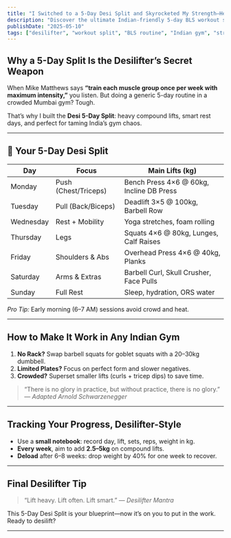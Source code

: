 ```yaml
---
title: "I Switched to a 5-Day Desi Split and Skyrocketed My Strength—Here’s the Plan"
description: "Discover the ultimate Indian-friendly 5-day BLS workout split that turned me from chotu to champion desilifter in just weeks."
publishDate: "2025-05-10"
tags: ["desilifter", "workout split", "BLS routine", "Indian gym", "strength"]
---
```


## Why a 5-Day Split Is the Desilifter’s Secret Weapon

When Mike Matthews says **“train each muscle group once per week with maximum intensity,”** you listen. But doing a generic 5-day routine in a crowded Mumbai gym? Tough.

That’s why I built the **Desi 5-Day Split**: heavy compound lifts, smart rest days, and perfect for taming India’s gym chaos.

---

## 🍁 Your 5-Day Desi Split

| Day       | Focus              | Main Lifts (kg)                              |
|-----------|--------------------|-----------------------------------------------|
| Monday    | Push (Chest/Triceps)| Bench Press 4×6 @ 60kg, Incline DB Press     |
| Tuesday   | Pull (Back/Biceps) | Deadlift 3×5 @ 100kg, Barbell Row            |
| Wednesday | Rest + Mobility    | Yoga stretches, foam rolling                 |
| Thursday  | Legs               | Squats 4×6 @ 80kg, Lunges, Calf Raises       |
| Friday    | Shoulders & Abs    | Overhead Press 4×6 @ 40kg, Planks            |
| Saturday  | Arms & Extras      | Barbell Curl, Skull Crusher, Face Pulls      |
| Sunday    | Full Rest          | Sleep, hydration, ORS water                  |

*Pro Tip:* Early morning (6–7 AM) sessions avoid crowd and heat.

---

## How to Make It Work in Any Indian Gym

1. **No Rack?** Swap barbell squats for goblet squats with a 20–30kg dumbbell.  
2. **Limited Plates?** Focus on perfect form and slower negatives.  
3. **Crowded?** Superset smaller lifts (curls + tricep dips) to save time.  

> “There is no glory in practice, but without practice, there is no glory.” — *Adapted Arnold Schwarzenegger*

---

## Tracking Your Progress, Desilifter-Style

- Use a **small notebook**: record day, lift, sets, reps, weight in kg.  
- **Every week**, aim to add **2.5–5kg** on compound lifts.  
- **Deload** after 6–8 weeks: drop weight by 40% for one week to recover.

---

## Final Desilifter Tip

> “Lift heavy. Lift often. Lift smart.” — *Desilifter Mantra*

This 5-Day Desi Split is your blueprint—now it’s on you to put in the work. Ready to desilift?  

---
